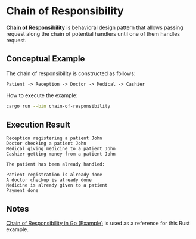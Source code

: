 # Chain of Responsibility

[**Chain of Responsibility**](https://refactoring.guru/design-patterns/chain-of-responsibility)
is behavioral design pattern that allows passing request along the chain of
potential handlers until one of them handles request.

## Conceptual Example

The chain of responsibility is constructed as follows:

```
Patient -> Reception -> Doctor -> Medical -> Cashier
```

How to execute the example:

```bash
cargo run --bin chain-of-responsibility
```

## Execution Result

```
Reception registering a patient John
Doctor checking a patient John
Medical giving medicine to a patient John
Cashier getting money from a patient John

The patient has been already handled:

Patient registration is already done
A doctor checkup is already done
Medicine is already given to a patient
Payment done
```

## Notes

[Chain of Responsibility in Go (Example)](https://refactoring.guru/design-patterns/chain-of-responsibility/go/example) is used as a reference for this Rust example.
